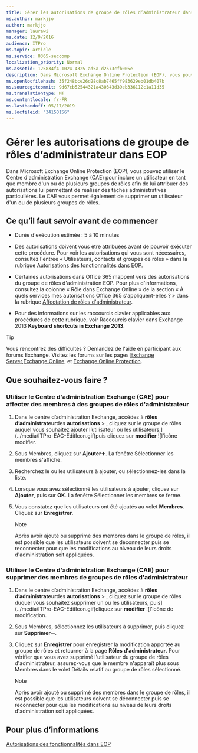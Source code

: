 ```yaml
---
title: Gérer les autorisations de groupe de rôles d’administrateur dans EOP
ms.author: markjjo
author: markjjo
manager: laurawi
ms.date: 12/9/2016
audience: ITPro
ms.topic: article
ms.service: O365-seccomp
localization_priority: Normal
ms.assetid: 125834f4-1024-4325-ad5a-d2573cfb005e
description: Dans Microsoft Exchange Online Protection (EOP), vous pouvez utiliser le Centre d'administration Exchange (CAE) pour inclure un utilisateur en tant que membre d'un ou de plusieurs groupes de rôles afin de lui attribuer des autorisations lui permettant de réaliser des tâches administratives particulières. Le CAE vous permet également de supprimer un utilisateur d'un ou de plusieurs groupes de rôles.
ms.openlocfilehash: 35f248bce26d28c8ab7465ff983629eb01db407b
ms.sourcegitcommit: 9d67cb52544321a430343d39eb336112c1a11d35
ms.translationtype: MT
ms.contentlocale: fr-FR
ms.lasthandoff: 05/17/2019
ms.locfileid: "34150156"
---
```

# <a name="manage-admin-role-group-permissions-in-eop"></a>Gérer les autorisations de groupe de rôles d’administrateur dans EOP
  
Dans Microsoft Exchange Online Protection (EOP), vous pouvez utiliser le Centre d'administration Exchange (CAE) pour inclure un utilisateur en tant que membre d'un ou de plusieurs groupes de rôles afin de lui attribuer des autorisations lui permettant de réaliser des tâches administratives particulières. Le CAE vous permet également de supprimer un utilisateur d'un ou de plusieurs groupes de rôles.
  
## <a name="what-do-you-need-to-know-before-you-begin"></a>Ce qu’il faut savoir avant de commencer

- Durée d'exécution estimée : 5 à 10 minutes
    
- Des autorisations doivent vous être attribuées avant de pouvoir exécuter cette procédure. Pour voir les autorisations qui vous sont nécessaires, consultez l'entrée « Utilisateurs, contacts et groupes de rôles » dans la rubrique [Autorisations des fonctionnalités dans EOP](feature-permissions-in-eop.md). 
    
- Certaines autorisations dans Office 365 mappent vers des autorisations du groupe de rôles d'administration EOP. Pour plus d'informations, consultez la colonne « Rôle dans Exchange Online » de la section « À quels services mes autorisations Office 365 s'appliquent-elles ? » dans la rubrique [Affectation de rôles d'administrateur](https://go.microsoft.com/fwlink/p/?LinkId=286708).
    
- Pour des informations sur les raccourcis clavier applicables aux procédures de cette rubrique, voir Raccourcis clavier dans Exchange 2013 **Keyboard shortcuts in Exchange 2013**.
    
> [!TIP]
> Vous rencontrez des difficultés ? Demandez de l'aide en participant aux forums Exchange. Visitez les forums sur les pages [Exchange Server](https://go.microsoft.com/fwlink/p/?linkId=60612),[Exchange Online](https://go.microsoft.com/fwlink/p/?linkId=267542), et [Exchange Online Protection](https://go.microsoft.com/fwlink/p/?linkId=285351). 
  
## <a name="what-do-you-want-to-do"></a>Que souhaitez-vous faire ?

### <a name="use-the-eac-to-assign-members-to-admin-role-groups"></a>Utiliser le Centre d'administration Exchange (CAE) pour affecter des membres à des groupes de rôles d'administrateur

1. Dans le centre d’administration Exchange, accédez à **rôles d’administrateur**des **autorisations** \> , cliquez sur le groupe de rôles auquel vous souhaitez ajouter l’utilisateur ou les utilisateurs,](../media/ITPro-EAC-EditIcon.gif)puis cliquez sur **modifier** ![l’icône modifier.
    
2. Sous Membres, cliquez sur **Ajouter**![Icône Ajouter](../media/ITPro-EAC-AddIcon.gif). La fenêtre Sélectionner les membres s'affiche.
    
3. Recherchez le ou les utilisateurs à ajouter, ou sélectionnez-les dans la liste.
    
4. Lorsque vous avez sélectionné les utilisateurs à ajouter, cliquez sur **Ajouter**, puis sur **OK**. La fenêtre Sélectionner les membres se ferme.
    
5. Vous constatez que les utilisateurs ont été ajoutés au volet **Membres**. Cliquez sur **Enregistrer**.
    
    > [!NOTE]
    > Après avoir ajouté ou supprimé des membres dans le groupe de rôles, il est possible que les utilisateurs doivent se déconnecter puis se reconnecter pour que les modifications au niveau de leurs droits d'administration soit appliquées. 
  
### <a name="use-the-eac-to-remove-members-from-admin-role-groups"></a>Utiliser le Centre d'administration Exchange (CAE) pour supprimer des membres de groupes de rôles d'administrateur

1. Dans le centre d’administration Exchange, accédez à **rôles d’administrateur**des **autorisations** \> , cliquez sur le groupe de rôles duquel vous souhaitez supprimer un ou les utilisateurs, puis](../media/ITPro-EAC-EditIcon.gif)cliquez sur **modifier** ![l’icône de modification.
    
2. Sous Membres, sélectionnez les utilisateurs à supprimer, puis cliquez sur **Supprimer**![Icône Suppression](../media/ITPro-EAC-RemoveIcon.gif).
    
3. Cliquez sur **Enregistrer** pour enregistrer la modification apportée au groupe de rôles et retourner à la page **Rôles d'administrateur**. Pour vérifier que vous avez supprimé l'utilisateur du groupe de rôles d'administrateur, assurez-vous que le membre n'apparaît plus sous Membres dans le volet Détails relatif au groupe de rôles sélectionné. 
    
    > [!NOTE]
    > Après avoir ajouté ou supprimé des membres dans le groupe de rôles, il est possible que les utilisateurs doivent se déconnecter puis se reconnecter pour que les modifications au niveau de leurs droits d'administration soit appliquées. 
  
## <a name="for-more-information"></a>Pour plus d’informations

[Autorisations des fonctionnalités dans EOP](feature-permissions-in-eop.md)
  

